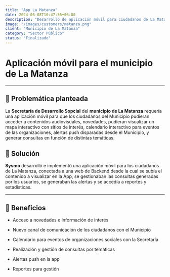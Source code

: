 ```yaml
---
title: "App La Matanza"
date: 2024-06-08T10:47:55+06:00
description: "Desarrollo de aplicación móvil para ciudadanos de La Matanza"
image: "/images/customers/matanza.png"
client: "Municipio de La Matanza"
category: "Sector Público"
status: "Finalizado"
---
```

# Aplicación móvil para el municipio de La Matanza

---

## 🎯 Problemática planteada

La **Secretaría de Desarrollo Sopcial** del **municipio de La Matanza** requería una aplicación móvil para que los ciudadanos del Municipio pudieran acceder a contenidos audiovisuales, novedades, pudieran visualizar un mapa interactivo con sitios de interés, calendario interactivo para eventos de las organizaciones, alertas push disparadas desde el Municipio, y generar consultas en función de distintas temáticas.

## 🎯 Solución

**Sysmo** desarrolló e implementó una aplicación móvil para los ciudadanos de La Matanza, conectada a una web de Backend desde la cual se subía el contenido a visualizar en la App, se gestionaban las consultas generadas por los usuarios, se generaban las alertas y se accedía a reportes y estadísticas.

---

## 🧩 Beneficios

- Acceso a novedades e información de interés

- Nuevo canal de comunicación de los ciudadanos con el Municipio

- Calendario para eventos de organizaciones sociales con la Secretaría

- Realización y gestión de consultas por temáticas

- Alertas push en la app

- Reportes para gestión
